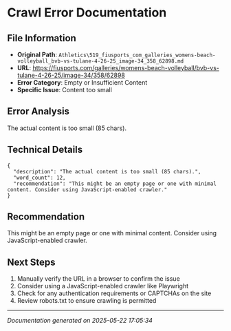 # Crawl Error Documentation

## File Information
- **Original Path**: `Athletics\519_fiusports_com_galleries_womens-beach-volleyball_bvb-vs-tulane-4-26-25_image-34_358_62898.md`
- **URL**: https://fiusports.com/galleries/womens-beach-volleyball/bvb-vs-tulane-4-26-25/image-34/358/62898
- **Error Category**: Empty or Insufficient Content
- **Specific Issue**: Content too small

## Error Analysis
The actual content is too small (85 chars).

## Technical Details
```
{
  "description": "The actual content is too small (85 chars).",
  "word_count": 12,
  "recommendation": "This might be an empty page or one with minimal content. Consider using JavaScript-enabled crawler."
}
```

## Recommendation
This might be an empty page or one with minimal content. Consider using JavaScript-enabled crawler.

## Next Steps
1. Manually verify the URL in a browser to confirm the issue
2. Consider using a JavaScript-enabled crawler like Playwright
3. Check for any authentication requirements or CAPTCHAs on the site
4. Review robots.txt to ensure crawling is permitted

---
*Documentation generated on 2025-05-22 17:05:34*
